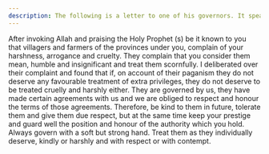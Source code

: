 ```yaml
---
description: The following is a letter to one of his governors. It speaks volumes about the ways of Divine Rule. It shows how Imam Ali (a) was training the Muslims to behave tolerantly towards other religions, how...
---
```


After invoking Allah and praising the Holy Prophet (s) be it known to you that villagers and 
farmers of the provinces under you, complain of your harshness, arrogance and cruelty. They 
complain that you consider them mean, humble and insignificant and treat them scornfully. I 
deliberated over their complaint and found that if, on account of their paganism they do not 
deserve any favourable treatment of extra privileges, they do not deserve to be treated cruelly 
and harshly either. They are governed by us, they have made certain agreements with us and 
we are obliged to respect and honour the terms of those agreements. 
Therefore, be kind to them in future, tolerate them and give them due respect, but at the same 
time keep your prestige and guard well the position and honour of the authority which you 
hold. Always govern with a soft but strong hand. Treat them as they individually deserve, 
kindly or harshly and with respect or with contempt.